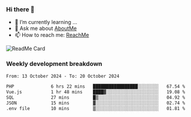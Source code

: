 ### Hi there 👋

- 🌱 I’m currently learning ...
- 💬 Ask me about [AboutMe](https://www.itzcy.com/about)
- 📫 How to reach me: [ReachMe](https://www.itzcy.com/about)

![ReadMe Card](https://github-readme-stats-ten-gilt.vercel.app/api?username=SuperChenYun&show_icons=true&title_color=fff&icon_color=79ff97&text_color=9f9f9f&bg_color=151515&hide_border=true)

### Weekly development breakdown
<!--START_SECTION:waka-->

```txt
From: 13 October 2024 - To: 20 October 2024

PHP              6 hrs 22 mins   █████████████████░░░░░░░░   67.54 %
Vue.js           1 hr 48 mins    ████▓░░░░░░░░░░░░░░░░░░░░   19.08 %
SQL              27 mins         █▒░░░░░░░░░░░░░░░░░░░░░░░   04.92 %
JSON             15 mins         ▓░░░░░░░░░░░░░░░░░░░░░░░░   02.74 %
.env file        10 mins         ▒░░░░░░░░░░░░░░░░░░░░░░░░   01.81 %
```

<!--END_SECTION:waka-->
